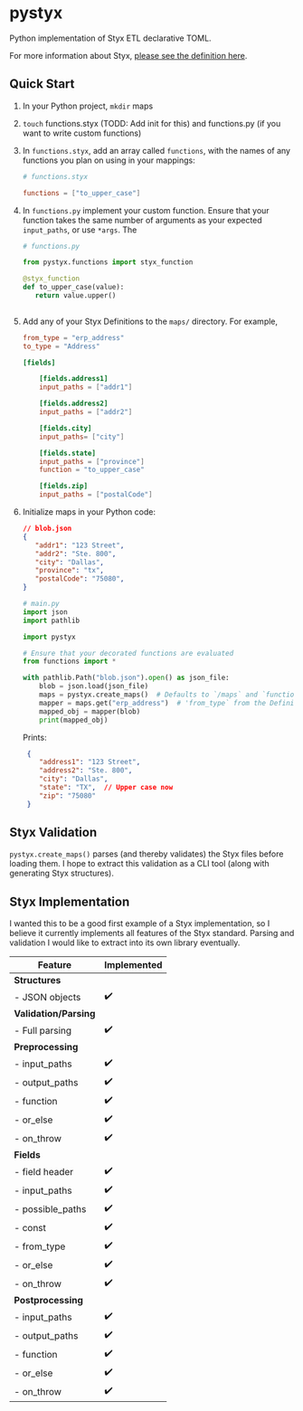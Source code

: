 # pystyx

Python implementation of Styx ETL declarative TOML.

For more information about Styx, [please see the definition here](https://github.com/styx-dev/styx).

## Quick Start

1. In your Python project, `mkdir` maps
2. `touch` functions.styx (TODD: Add init for this) and functions.py (if you want to write custom functions)
3. In `functions.styx`, add an array called `functions`, with the names of any functions you plan on using in your mappings:

    ```toml
    # functions.styx
   
    functions = ["to_upper_case"]
    ```

4. In `functions.py` implement your custom function. Ensure that your function takes the same number of arguments as your expected `input_paths`, or use `*args`. The 

    ```python
    # functions.py
   
    from pystyx.functions import styx_function
   
    @styx_function
    def to_upper_case(value):
       return value.upper()
       
    ```
3. Add any of your Styx Definitions to the `maps/` directory. For example,
    ```toml
    from_type = "erp_address"
    to_type = "Address"

    [fields]

        [fields.address1]
        input_paths = ["addr1"]

        [fields.address2]
        input_paths = ["addr2"]

        [fields.city]
        input_paths= ["city"]

        [fields.state]
        input_paths = ["province"]
        function = "to_upper_case"

        [fields.zip]
        input_paths = ["postalCode"]

   ```
   
4. Initialize maps in your Python code:
    ```json
    // blob.json
    {
       "addr1": "123 Street",
       "addr2": "Ste. 800",
       "city": "Dallas",
       "province": "tx",
       "postalCode": "75080",
    }
    ```
   
    ```python
    # main.py
    import json
    import pathlib
   
    import pystyx
   
    # Ensure that your decorated functions are evaluated
    from functions import *  
   
    with pathlib.Path("blob.json").open() as json_file:
        blob = json.load(json_file)
        maps = pystyx.create_maps()  # Defaults to `/maps` and `functions.styx`
        mapper = maps.get("erp_address")  # 'from_type` from the Definition above
        mapped_obj = mapper(blob)
        print(mapped_obj)
    ```
   
   Prints:
   ```json
    {
       "address1": "123 Street",
       "address2": "Ste. 800",
       "city": "Dallas",
       "state": "TX",  // Upper case now
       "zip": "75080"
    }
   ```

## Styx Validation

`pystyx.create_maps()` parses (and thereby validates) the Styx files before loading them. I hope to extract this validation as a CLI tool (along with generating Styx structures).

## Styx Implementation

I wanted this to be a good first example of a Styx implementation, so I believe it currently implements all features of the Styx standard.
Parsing and validation I would like to extract into its own library eventually.

| Feature                  | Implemented        |
| ------------------------ | ------------------ |
| **Structures**           |                    |
| -  JSON objects          | :heavy_check_mark: |
| **Validation/Parsing**   |                    |
| - Full parsing           | :heavy_check_mark: |
| **Preprocessing**        |                    |
| -  input_paths           | :heavy_check_mark: |
| -  output_paths          | :heavy_check_mark: |
| -  function              | :heavy_check_mark: |
| -  or_else               | :heavy_check_mark: |
| -  on_throw              | :heavy_check_mark: |
| **Fields**               |                    |
| -  field header          | :heavy_check_mark: |
| -  input_paths           | :heavy_check_mark: |
| -  possible_paths        | :heavy_check_mark: |
| -  const                 | :heavy_check_mark: |
| -  from_type             | :heavy_check_mark: |
| -  or_else               | :heavy_check_mark: |
| -  on_throw              | :heavy_check_mark: |
| **Postprocessing**       |                    |
| -  input_paths           | :heavy_check_mark: |
| -  output_paths          | :heavy_check_mark: |
| -  function              | :heavy_check_mark: |
| -  or_else               | :heavy_check_mark: |
| -  on_throw              | :heavy_check_mark: |
